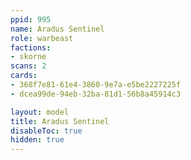 ```yaml
---
ppid: 995
name: Aradus Sentinel
role: warbeast
factions:
- skorne
scans: 2
cards:
- 368f7e81-61e4-3860-9e7a-e5be2227225f
- dcea99de-94eb-32ba-81d1-56b8a45914c3

layout: model
title: Aradus Sentinel
disableToc: true
hidden: true
---
```

